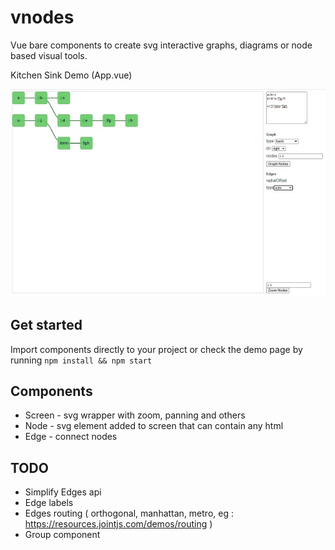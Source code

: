 # vnodes

Vue bare components to create svg interactive graphs, diagrams or node based visual tools.

Kitchen Sink Demo (App.vue)

![Demo (app.js)](./docs/ss1.jpg)

## Get started

Import components directly to your project or check the demo page by running `npm install && npm start`

## Components

- Screen - svg wrapper with zoom, panning and others
- Node - svg element added to screen that can contain any html
- Edge - connect nodes

## TODO

- Simplify Edges api
- Edge labels
- Edges routing ( orthogonal, manhattan, metro, eg : https://resources.jointjs.com/demos/routing )
- Group component
